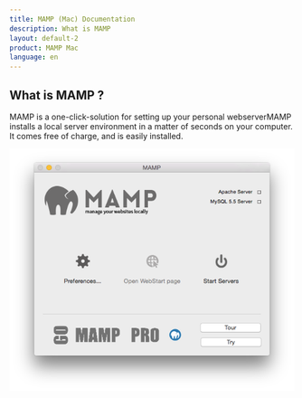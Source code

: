 ```yaml
---
title: MAMP (Mac) Documentation
description: What is MAMP 
layout: default-2
product: MAMP Mac
language: en
---
```


## What is MAMP ? 

MAMP is a one-click-solution for setting up your personal webserverMAMP installs a local server environment in a matter of seconds on your computer. It comes free of charge, and is easily installed.

![MAMP](MAMP.png)


